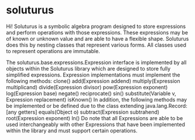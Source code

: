 # soluturus
Hi!
Soluturus is a symbolic algebra program designed to store expressions and perform operations with those expressions.  These expressions may be of known or unknown value and are able to have a flexible shape.  Soluturus does this by nesting classes that represent various forms.  All classes used to represent operations are immutable.

The soluturus.base.expressions.Expression interface is implemented by all objects within the Soluturus library which are designed to store fully simplified expressions. Expression implementations must implement the following methods:
  clone()
  add(Expression addend)
  multiply(Expression multiplicand)
  divide(Expression divisor)
  pow(Expression exponent)
  log(Expression base)
  negate()
  reciprocate()
  sin()
  substitute(Variable v, Expression replacement)
  isKnown()
In addition, the following methods may be implemented or be defined due to the class extending java.lang.Record:
  [any getters]
  equals(Object o)
  subtract(Expression subtrahend)
  root(Expression exponent)
  ln()
Do note that all Expressions are able to be used interchangeably with other Expressions that have been implemented within the library and must support certain operations.
